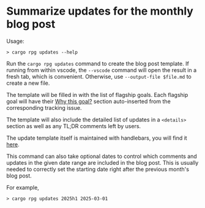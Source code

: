 # Summarize updates for the monthly blog post

Usage:

```
> cargo rpg updates --help
```

Run the `cargo rpg updates` command to create the blog post template. If running from within vscode, the `--vscode` command will open the result in a fresh tab, which is convenient. Otherwise, use `--output-file $file.md` to create a new file.

The template will be filled in with the list of flagship goals. Each flagship goal will have their [Why this goal?](./merge_rfc.md#author-the-why-this-goal-sections-for-the-flagship-goals) section auto-inserted from the corresponding tracking issue.

The template will also include the detailed list of updates in a `<details>` section as well as any TL;DR comments left by users.

The update template itself is maintained with handlebars, you will find it [here](https://github.com/rust-lang/rust-project-goals/blob/main/templates/updates.hbs).


This command can also take optional dates to control which comments and updates in the given date range are included in the blog post. This is usually needed to correctly set the starting date right after the previous month's blog post.

For example,

```
> cargo rpg updates 2025h1 2025-03-01
```
